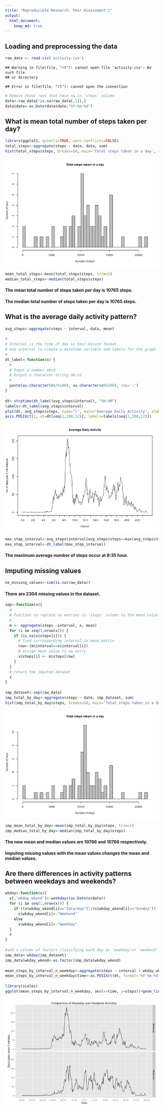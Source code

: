 ```yaml
---
title: "Reproducible Research: Peer Assessment 1"
output: 
  html_document:
    keep_md: true
---
```



## Loading and preprocessing the data


```r
raw_data <- read.csv('activity.csv')
```

```
## Warning in file(file, "rt"): cannot open file 'activity.csv': No such file
## or directory
```

```
## Error in file(file, "rt"): cannot open the connection
```

```r
# Remove those rows that have na in 'steps' column
data<-raw_data[!is.na(raw_data[,1]),]
data$date<-as.Date(data$date,"%Y-%m-%d")
```

## What is mean total number of steps taken per day?


```r
library(ggplot2, quietly=TRUE, warn.conflicts=FALSE)
total_steps<-aggregate(steps ~ date, data, sum)
hist(total_steps$steps, breaks=50, main='Total steps taken in a day', xlab='Number of steps', ylab='Number of days', col='Grey')
```

![plot of chunk mean_total](figure/mean_total-1.png) 

```r
mean_total_steps<-mean(total_steps$steps, trim=1)
median_total_steps<-median(total_steps$steps)
```

#### The mean total number of steps taken per day is 10765 steps.

#### The median total number of steps taken per day is 10765 steps.

## What is the average daily activity pattern?


```r
avg_steps<-aggregate(steps ~ interval, data, mean)

#
# Interval is the time of day in hour-minute format
# Use interval to create a datetime variable and labels for the graph
#
dt_label<-function(x) {
  #
  # Input a number abcd
  # Output a character string ab:cd
  #
  paste(as.character(x%/%100), as.character(x%%100), sep=':')
}

dt<-strptime(dt_label(avg_steps$interval), "%H:%M")
labels<-dt_label(avg_steps$interval)
plot(dt, avg_steps$steps, type="l", main="Average Daily Activity", xlab="Interval", ylab="No of steps per 5 min interval", xaxt='n')
axis.POSIXct(1, at=dt[seq(1,288,12)], labels=labels[seq(1,288,12)])
```

![plot of chunk avg_daily_activity_pattern](figure/avg_daily_activity_pattern-1.png) 

```r
max_step_interval<-avg_steps$interval[avg_steps$steps==max(avg_steps$steps)]
max_step_interval<-dt_label(max_step_interval)
```

#### The maximum average number of steps occur at 8:35 hour.


## Imputing missing values


```r
no_missing_values<-sum(is.na(raw_data))
```

#### There are 2304 missing values in the dataset.


```r
imp<-function(x){
  #
  # Function to replace na entries in 'steps' column to the mean value of the same interval
  #
  m <- aggregate(steps ~interval, x, mean)
  for (i in seq(1,nrow(x))) {
    if (is.na(x$steps[i])) {
      # find corresponding interval in mean matrix
      row<-(m$interval==x$interval[i])
      # assign mean value to na entry
      x$steps[i] <- m$steps[row]
    }
  }
  # return the imputed dataset
  x
}

imp_dataset<-imp(raw_data)
imp_total_by_day<-aggregate(steps ~ date, imp_dataset, sum)
hist(imp_total_by_day$steps, breaks=50, main='Total steps taken in a day', xlab='Number of steps', ylab='Number of days', col='Grey')
```

![plot of chunk imputation](figure/imputation-1.png) 

```r
imp_mean_total_by_day<-mean(imp_total_by_day$steps, trim=1)
imp_median_total_by_day<-median(imp_total_by_day$steps)
```

#### The new mean and median values are 10766 and 10766 respectively.

#### Imputing missing values with the mean values changes the mean and median values.


## Are there differences in activity patterns between weekdays and weekends?


```r
wkday<-function(x){
  x[,'wkday_wkend']<-weekdays(as.Date(x$date))
  for (i in seq(1,nrow(x))) {
    if ((x$wkday_wkend[i]=="Saturday")||(x$wkday_wkend[i]=="Sunday"))
      x$wkday_wkend[i]<-"Weekend"
    else
      x$wkday_wkend[i]<-"Weekday"
  }
  x
}

#add a column of factors classifying each day as 'weekday'or 'weekend'
imp_data<-wkday(imp_dataset)
imp_data$wkday_wkend<-as.factor(imp_data$wkday_wkend)

mean_steps_by_interval_n_weekday<-aggregate(steps ~ interval + wkday_wkend, imp_data, mean)
mean_steps_by_interval_n_weekday$time<-as.POSIXct(dt, format='%Y-%m-%d %H:%M')

library(scales)
ggplot(mean_steps_by_interval_n_weekday, aes(x=time, y=steps))+geom_line()+facet_grid(wkday_wkend ~ .)+scale_x_datetime( breaks=("2 hour"), labels=date_format("%H:%M")) + xlab("Time") + ylab("Steps taken every 5 minutes") + ggtitle("Comparison of Weekday and Weekend Activities")
```

![plot of chunk weekend](figure/weekend-1.png) 
